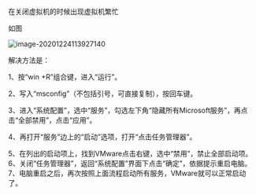 在关闭虚拟机的时候出现虚拟机繁忙

如图

![image-20201224113927140](https://gitee.com/leidl97/picture/raw/master/img/20201224113927.png)

解决方法是：

1、按“win +R”组合键，进入“运行”。

2、写入“msconfig”（不包括引号，可直接复制），按回车键。

3、进入“系统配置”，选中“服务”，勾选左下角“隐藏所有Microsoft服务”，再点击“全部禁用”，点击“应用”。

4、再打开“服务”边上的“启动”选项，打开“点击任务管理器”。

5、在列出的启动项上，找到VMware点击右键，选中“禁用”，禁止全部启动项。6、关闭“任务管理器”，返回“系统配置”界面下点击“确定”，依据提示重启电脑。 7、电脑重启之后，再次按照上面流程启动所有服务，VMware就可以正常启动了。